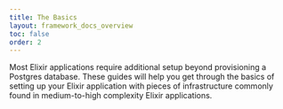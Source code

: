 ```yaml
---
title: The Basics
layout: framework_docs_overview
toc: false
order: 2
---
```


Most Elixir applications require additional setup beyond provisioning a Postgres database. These guides will help you get through the basics of setting up your Elixir application with pieces of infrastructure commonly found in medium-to-high complexity Elixir applications.
